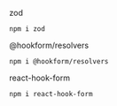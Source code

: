 zod

```npm i zod```

@hookform/resolvers

```npm i @hookform/resolvers```

react-hook-form

```npm i react-hook-form```
